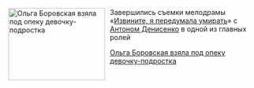 <!--2025-07-09 11:45:02-->
<div class="yb">
  <div class="rss kino_kino"><a href="https://www.kino-teatr.ru/kino/news/y2025/7-9/38265/" title="Ольга Боровская взяла под опеку девочку-подростка"><img src="https://www.kino-teatr.ru/news/5/6/38265/poster.jpg" width="196" height="147" align="left" hspace="5" style="margin: 0px 10px 0px 5px" alt="Ольга Боровская взяла под опеку девочку-подростка"/></a>Завершились съемки мелодрамы «<a href=https://www.kino-teatr.ru/kino/movie/ros/194734/annot/ target=_blank>Извините, я передумала умирать</a>» с <a href=https://www.kino-teatr.ru/kino/acter/m/ros/342480/bio/ target=_blank>Антоном Денисенко</a> в одной из главных ролей <p class="titl"><a href="https://www.kino-teatr.ru/kino/news/y2025/7-9/38265/">Ольга Боровская взяла под опеку девочку-подростка</a></p></div>
</div>
